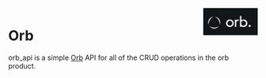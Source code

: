 <img src="icon.png" align="right" />

# Orb

orb_api is a simple [Orb](https://www.withorb.com) API for all of the CRUD operations in the orb product.
